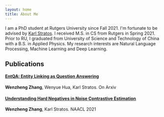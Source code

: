 ```yaml
---
layout: home
title: About Me
---
```


I am a PhD student at Rutgers University since Fall 2021. I'm fortunate to be advised by [Karl Stratos](http://karlstratos.com/). I received M.S. in CS from Rutgers in Spring 2021. Prior to RU, I graduated from University of Science and Technology of China with a B.S. in Applied Physics.  My research interests are  Natural Language Processing, Machine Learning and Deep Learning. 

## Publications
#### **[EntQA: Entity Linking as Question Answering](https://arxiv.org/pdf/2110.02369.pdf)**  

**Wenzheng Zhang**, Wenyue Hua, Karl Stratos. On Arxiv

#### **[Understanding Hard Negatives in Noise Contrastive Estimation](https://aclanthology.org/2021.naacl-main.86.pdf)**

**Wenzheng Zhang**, Karl Stratos. NAACL 2021



